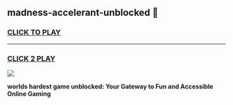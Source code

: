 
## madness-accelerant-unblocked 👋
<h3>
<a href="https://premium.freeplayer.one?title=madness-accelerant-unblocked&ref=14F">CLICK TO PLAY</a></h3>
<hr>

<h3>
<a href="https://premium.freeplayer.one?title=madness-accelerant-unblocked&ref=14F">CLICK 2 PLAY</a>
  
</h3>

<a href="https://premium.freeplayer.one?title=madness-accelerant-unblocked&ref=12F/"><img src="https://clearcache.store/games.png"></a>


**worlds hardest game unblocked: Your Gateway to Fun and Accessible Online Gaming**
